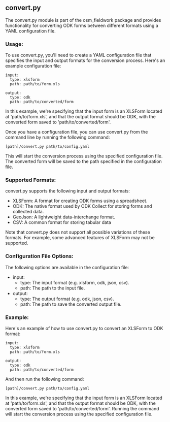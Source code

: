 ## convert.py

The convert.py module is part of the osm_fieldwork package and
provides functionality for converting ODK forms between different
formats using a YAML configuration file.

### Usage:

To use convert.py, you'll need to create a YAML configuration file
that specifies the input and output formats for the conversion
process. Here's an example configuration file:

    input:
      type: xlsform
      path: path/to/form.xls

    output:
      type: odk
      path: path/to/converted/form

In this example, we're specifying that the input form is an XLSForm
located at 'path/to/form.xls', and that the output format should be
ODK, with the converted form saved to 'path/to/converted/form'.

Once you have a configuration file, you can use convert.py from the
command line by running the following command:

    [path]/convert.py path/to/config.yaml

This will start the conversion process using the specified
configuration file. The converted form will be saved to the path
specified in the configuration file.

### Supported Formats:

convert.py supports the following input and output formats:

- XLSForm: A format for creating ODK forms using a spreadsheet.
- ODK: The native format used by ODK Collect for storing forms and collected data.
- GeoJson: A lightweight data-interchange format.
- CSV: A common format for storing tabular data

Note that convert.py does not support all possible variations of these
formats. For example, some advanced features of XLSForm may not be
supported.

### Configuration File Options:

The following options are available in the configuration file:

- input:
    - type: The input format (e.g. xlsform, odk, json, csv).
    - path: The path to the input file.
- output:
    - type: The output format (e.g. odk, json, csv).
    - path: The path to save the converted output file.

### Example:
Here's an example of how to use convert.py to convert an XLSForm to ODK format:

    input:
      type: xlsform
      path: path/to/form.xls

    output:
      type: odk
      path: path/to/converted/form

And then run the following command:

    [path]/convert.py path/to/config.yaml

In this example, we're specifying that the input form is an XLSForm
located at 'path/to/form.xls', and that the output format should be
ODK, with the converted form saved to
'path/to/converted/form'. Running the command will start the
conversion process using the specified configuration file.

